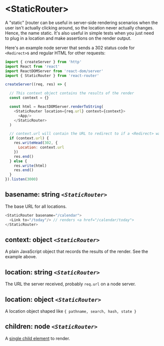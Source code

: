 # &lt;StaticRouter>

A "static" [router can be useful in server-side rendering scenarios when the user isn't actually clicking around, so the location never actually changes. Hence, the name static. It's also useful in simple tests when you just need to plug in a location and make assertions on the render output.

Here's an example node server that sends a 302 status code for `<Redirect>`s and regular HTML for other requests:

```js
import { createServer } from 'http'
import React from 'react'
import ReactDOMServer from 'react-dom/server'
import { StaticRouter } from 'react-router'

createServer((req, res) => {

  // This context object contains the results of the render
  const context = {}

  const html = ReactDOMServer.renderToString(
    <StaticRouter location={req.url} context={context}>
      <App/>
    </StaticRouter>
  )

  // context.url will contain the URL to redirect to if a <Redirect> was used
  if (context.url) {
    res.writeHead(302, {
      Location: context.url
    })
    res.end()
  } else {
    res.write(html)
    res.end()
  }
}).listen(3000)
```

## basename: string _`<StaticRouter>`_

The base URL for all locations.

```js
<StaticRouter basename="/calendar">
  <Link to="/today"/> // renders <a href="/calendar/today">
</StaticRouter>
```

## context: object _`<StaticRouter>`_

A plain JavaScript object that records the results of the render. See the example above.

## location: string _`<StaticRouter>`_

The URL the server received, probably `req.url` on a node server.

## location: object _`<StaticRouter>`_

A location object shaped like `{ pathname, search, hash, state }`

## children: node _`<StaticRouter>`_

A [single child element](https://facebook.github.io/react/docs/react-api.html#react.children.only) to render.
